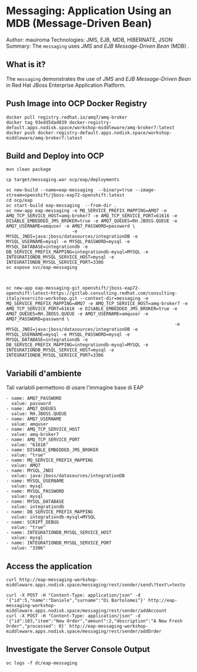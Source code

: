 Messaging: Application Using an MDB (Message-Driven Bean)
============================================================
Author: mauiroma
Technologies: JMS, EJB, MDB, HIBERNATE, JSON
Summary: The `messaging` uses *JMS* and *EJB Message-Driven Bean* (MDB) .

What is it?
-----------

The `messaging` demonstrates the use of *JMS* and *EJB Message-Driven Bean* in Red Hat JBoss Enterprise Application Platform.


Push Image into OCP Docker Registry
-----------------------------------
    docker pull registry.redhat.io/amq7/amq-broker
    docker tag 93edd5dad839 docker-registry-default.apps.nodisk.space/workshop-middleware/amq-broker7:latest
    docker push docker-registry-default.apps.nodisk.space/workshop-middleware/amq-broker7:latest


Build and Deploy into OCP
-------------------------
    mvn clean package
    
    cp target/messaging.war ocp/eap/deployments

    oc new-build --name=eap-messaging  --binary=true --image-stream=openshift/jboss-eap72-openshift:latest
    cd ocp/eap
    oc start-build eap-messaging  --from-dir .
    oc new-app eap-messaging -e MQ_SERVICE_PREFIX_MAPPING=AMQ7 -e AMQ_TCP_SERVICE_HOST=amq-broker7 -e AMQ_TCP_SERVICE_PORT=61616 -e DISABLE_EMBEDDED_JMS_BROKER=true -e AMQ7_QUEUES=RH.JBOSS.QUEUE -e AMQ7_USERNAME=amquser -e AMQ7_PASSWORD=password \
                             -e MYSQL_JNDI=java:jboss/datasources/integrationDB -e MYSQL_USERNAME=mysql -e MYSQL_PASSWORD=mysql -e MYSQL_DATABASE=integrationdb -e DB_SERVICE_PREFIX_MAPPING=integrationdb-mysql=MYSQL -e INTEGRATIONDB_MYSQL_SERVICE_HOST=mysql -e INTEGRATIONDB_MYSQL_SERVICE_PORT=3306 
    oc expose svc/eap-messaging



    oc new-app eap-messaging-git openshift/jboss-eap72-openshift:latest~https://gitlab.consulting.redhat.com/consulting-italy/esercito-workshop.git --context-dir=messaging -e MQ_SERVICE_PREFIX_MAPPING=AMQ7 -e AMQ_TCP_SERVICE_HOST=amq-broker7 -e AMQ_TCP_SERVICE_PORT=61616 -e DISABLE_EMBEDDED_JMS_BROKER=true -e AMQ7_QUEUES=RH.JBOSS.QUEUE -e AMQ7_USERNAME=amquser -e AMQ7_PASSWORD=password \
                                                                    -e MYSQL_JNDI=java:jboss/datasources/integrationDB -e MYSQL_USERNAME=mysql -e MYSQL_PASSWORD=mysql -e MYSQL_DATABASE=integrationdb -e DB_SERVICE_PREFIX_MAPPING=integrationdb-mysql=MYSQL -e INTEGRATIONDB_MYSQL_SERVICE_HOST=mysql -e INTEGRATIONDB_MYSQL_SERVICE_PORT=3306    
Variabili d'ambiente
--------------------
Tali variabili permettono di usare l'immagine base di EAP   

    - name: AMQ7_PASSWORD
      value: password
    - name: AMQ7_QUEUES
      value: RH.JBOSS.QUEUE
    - name: AMQ7_USERNAME
      value: amquser
    - name: AMQ_TCP_SERVICE_HOST
      value: amq-broker7
    - name: AMQ_TCP_SERVICE_PORT
      value: "61616"
    - name: DISABLE_EMBEDDED_JMS_BROKER
      value: "true"
    - name: MQ_SERVICE_PREFIX_MAPPING
      value: AMQ7
    - name: MYSQL_JNDI
      value: java:jboss/datasources/integrationDB
    - name: MYSQL_USERNAME
      value: mysql
    - name: MYSQL_PASSWORD
      value: mysql
    - name: MYSQL_DATABASE
      value: integrationdb
    - name: DB_SERVICE_PREFIX_MAPPING
      value: integrationdb-mysql=MYSQL
    - name: SCRIPT_DEBUG
      value: "true"
    - name: INTEGRATIONDB_MYSQL_SERVICE_HOST
      value: mysql
    - name: INTEGRATIONDB_MYSQL_SERVICE_PORT
      value: "3306"

Access the application 
---------------------

    curl http://eap-messaging-workshop-middleware.apps.nodisk.space/messaging/rest/sender/send\?text\=testo

    curl -X POST -H "Content-Type: application/json" -d '{"id":5,"name":"Daniele","surname":"Di Bartolomei"}' http://eap-messaging-workshop-middleware.apps.nodisk.space/messaging/rest/sender/addAccount
    curl -X POST -H "Content-Type: application/json" -d '{"id":103,"item":"New Order","amount":2,"description":"A New Fresh Order","processed": 0}' http://eap-messaging-workshop-middleware.apps.nodisk.space/messaging/rest/sender/addOrder


Investigate the Server Console Output
-------------------------

    oc logs -f dc/eap-messaging